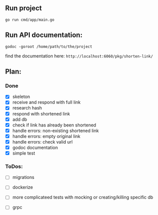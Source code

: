 ## Run project
`go run cmd/app/main.go`

## Run API documentation:
`godoc -goroot /home/path/to/the/project`

find the documentation here: `http://localhost:6060/pkg/shorten-link/`

## Plan:
### Done
- [X] skeleton
- [X] receive and respond with full link
- [X] research hash
- [X] respond with shortened link
- [X] add db
- [X] check if link has already been shortened
- [X] handle errors: non-existing shortened link
- [X] handle errors: empty original link
- [X] handle errors: check valid url
- [X] godoc documentation
- [X] simple test
### ToDos:
- [ ] migrations
- [ ] dockerize
- [ ] more complicateed tests with mocking or creating/killing specific db
- [ ] grpc

